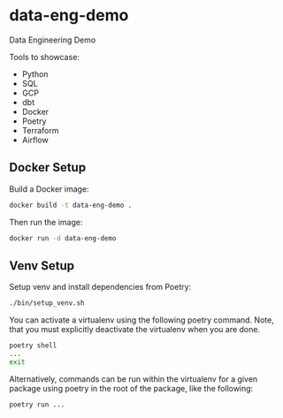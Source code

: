 # data-eng-demo

Data Engineering Demo

Tools to showcase:

- Python
- SQL
- GCP
- dbt
- Docker
- Poetry
- Terraform
- Airflow

## Docker Setup

Build a Docker image:

```sh
docker build -t data-eng-demo .
```

Then run the image:

```sh
docker run -d data-eng-demo
```

## Venv Setup

Setup venv and install dependencies from Poetry:

```sh
./bin/setup_venv.sh
```

You can activate a virtualenv using the following poetry command. Note, that you must explicitly deactivate the virtualenv when you are done.

```sh
poetry shell
...
exit
```

Alternatively, commands can be run within the virtualenv for a given package using poetry in the root of the package, like the following:

```sh
poetry run ...
```
